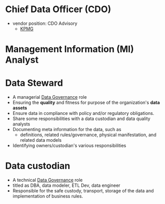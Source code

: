 # Chief Data Officer (CDO)
- vendor position: CDO Advisory 
  - [KPMG](https://kpmg.com/de/en/home/services/advisory/consulting/services/digital-lighthouse/cdo-advisory.html)
 
# Management Information (MI) Analyst


# Data Steward
- A managerial [Data Governance](https://github.com/davidkhala/data/tree/main/governance) role
- Ensuring the **quality** and fitness for purpose of the organization's **data assets**
- Ensure data in compliance with policy and/or regulatory obligations.
- Share some responsibilities with a data custodian and data quality analysts
- Documenting meta information for the data, such as
  - definitions, related rules/governance, physical manifestation, and related data models
- Identifying owners/custodian's various responsibilities
# Data custodian
- A technical [Data Governance](https://github.com/davidkhala/data/tree/main/governance) role
- titled as DBA, data modeler, ETL Dev, data engineer
- Responsible for the safe custody, transport, storage of the data and implementation of business rules.
